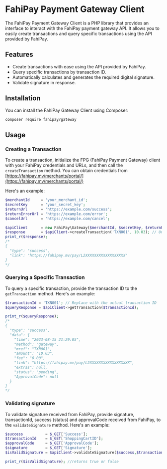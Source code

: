 # FahiPay Payment Gateway Client

The FahiPay Payment Gateway Client is a PHP library that provides an interface to interact with the FahiPay payment gateway API. It allows you to easily create transactions and query specific transactions using the API provided by FahiPay.

## Features

- Create transactions with ease using the API provided by FahiPay.
- Query specific transactions by transaction ID.
- Automatically calculates and generates the required digital signature.
- Validate signature in response.

## Installation

You can install the FahiPay Gateway Client using Composer:

```sh
composer require fahipay/gateway
```
## Usage

### Creating a Transaction

To create a transaction, initialize the FPG (FahiPay Payment Gateway) client with your FahiPay credentials and URLs, and then call the `createTransaction` method. You can obtain credentials from [https://fahipay.mv/merchants/portal/](https://fahipay.mv/merchants/portal/)

Here's an example:

```php
$merchantId     = 'your_merchant_id';
$secretKey      = 'your_secret_key';
$returnUrl      = 'https://example.com/success';
$returnErrorUrl = 'https://example.com/error';
$cancelUrl      = 'https://example.com/cancel';

$apiClient      = new FahiPay\Gateway($merchantId, $secretKey, $returnUrl, $returnErrorUrl, $cancelUrl);
$response       = $apiClient->createTransaction('TXN001', 10.03); // Unique transaction id, Amount in MVR (2dp)
print_r($response);
/*
{
  "type": "success",
  "link": "https://fahipay.mv/pay/L2XXXXXXXXXXXXXXXXXX"
}
*/

```
### Querying a Specific Transaction
To query a specific transaction, provide the transaction ID to the `getTransaction` method. Here's an example:

```php
$transactionId = 'TXN001'; // Replace with the actual transaction ID
$queryResponse = $apiClient->getTransaction($transactionId);

print_r($queryResponse);
/*
{
  "type": "success",
  "data": {
    "time": "2023-08-15 21:29:05",
    "method": "gateway",
    "mref": "TXN001",
    "amount": "10.03",
    "fee": "0.00",
    "link": "https://fahipay.mv/pay/L2XXXXXXXXXXXXXXXXXX",
    "extras": null,
    "status": "pending",
    "ApprovalCode": null
  }
}
*/
```

### Validating signature
To validate signature received from FahiPay, provide signature, transactionId, success (status) and approvalCode received from FahiPay, to the `validateSignature` method. Here's an example:

```php
$success          = $_GET['Success'];
$transactionId    = $_GET['ShoppingCartID'];
$approvalCode     = $_GET['ApprovalCode'];
$signature        = $_GET['Signature'];
$isValidSignature = $apiClient->validateSignature($success,$transactionId,$approvalCode,$signature);

print_r($isValidSignature); //returns true or false
```
